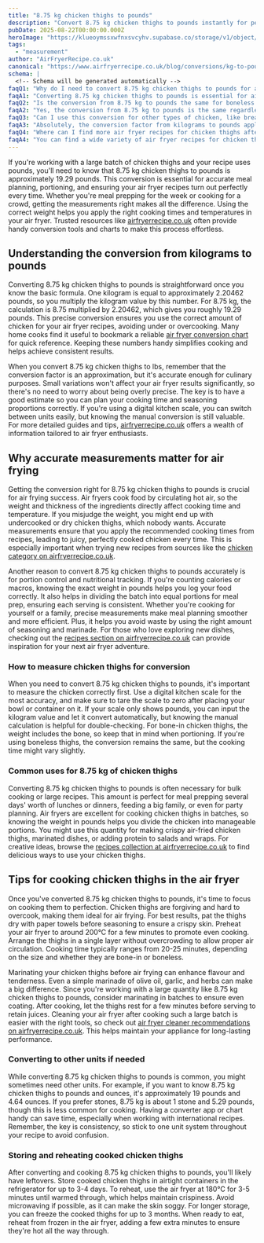```yaml
---
title: "8.75 kg chicken thighs to pounds"
description: "Convert 8.75 kg chicken thighs to pounds instantly for perfect air fryer meal prep. Get accurate conversions and cooking tips for juicy results every time."
pubDate: 2025-08-22T00:00:00.000Z
heroImage: "https://klueoymssxwfnxsvcyhv.supabase.co/storage/v1/object/public/Shmucket/8-75-kg-chicken-thighs-to-pounds.webp"
tags:
  - "measurement"
author: "AirFryerRecipe.co.uk"
canonical: "https://www.airfryerrecipe.co.uk/blog/conversions/kg-to-pounds/8-75-kg-chicken-thighs-to-pounds"
schema: |
  <!-- Schema will be generated automatically -->
faqQ1: "Why do I need to convert 8.75 kg chicken thighs to pounds for air frying?"
faqA1: "Converting 8.75 kg chicken thighs to pounds is essential for air frying because most air fryer recipes and guidelines use pounds or ounces for portion sizes. Accurate measurements ensure you apply the correct cooking time and temperature, leading to perfectly cooked, juicy chicken thighs. Without the right conversion, you risk undercooking or drying out your chicken, which affects both safety and taste."
faqQ2: "Is the conversion from 8.75 kg to pounds the same for boneless and bone-in chicken thighs?"
faqA2: "Yes, the conversion from 8.75 kg to pounds is the same regardless of whether the chicken thighs are boneless or bone-in, as the weight includes everything. However, bone-in thighs may require slightly longer cooking times in the air fryer due to the bone affecting heat distribution. Always check for doneness using a meat thermometer, ensuring the internal temperature reaches 75°C."
faqQ3: "Can I use this conversion for other types of chicken, like breasts or wings?"
faqA3: "Absolutely, the conversion factor from kilograms to pounds applies to any type of chicken, including breasts, wings, or drumsticks. The formula remains the same: multiply the kilogram value by 2.20462 to get pounds. Keep in mind that cooking times may vary based on the cut and thickness, so adjust accordingly when using your air fryer."
faqQ4: "Where can I find more air fryer recipes for chicken thighs after converting the weight?"
faqA4: "You can find a wide variety of air fryer recipes for chicken thighs on dedicated cooking websites like airfryerrecipe.co.uk. Their recipe category for chicken offers numerous ideas, from crispy skin options to marinated dishes, all tailored for air fryer use. Exploring these resources can help you make the most of your converted 8.75 kg chicken thighs to pounds."
---
```

<p>If you're working with a large batch of chicken thighs and your recipe uses pounds, you'll need to know that 8.75 kg chicken thighs to pounds is approximately 19.29 pounds. This conversion is essential for accurate meal planning, portioning, and ensuring your air fryer recipes turn out perfectly every time. Whether you're meal prepping for the week or cooking for a crowd, getting the measurements right makes all the difference. Using the correct weight helps you apply the right cooking times and temperatures in your air fryer. Trusted resources like <a href=https://www.airfryerrecipe.co.uk>airfryerrecipe.co.uk</a> often provide handy conversion tools and charts to make this process effortless.</p>

<h2>Understanding the conversion from kilograms to pounds</h2>
<p>Converting 8.75 kg chicken thighs to pounds is straightforward once you know the basic formula. One kilogram is equal to approximately 2.20462 pounds, so you multiply the kilogram value by this number. For 8.75 kg, the calculation is 8.75 multiplied by 2.20462, which gives you roughly 19.29 pounds. This precise conversion ensures you use the correct amount of chicken for your air fryer recipes, avoiding under or overcooking. Many home cooks find it useful to bookmark a reliable <a href=https://www.airfryerrecipe.co.uk/air-fryer-conversion-chart>air fryer conversion chart</a> for quick reference. Keeping these numbers handy simplifies cooking and helps achieve consistent results.</p>

<p>When you convert 8.75 kg chicken thighs to lbs, remember that the conversion factor is an approximation, but it's accurate enough for culinary purposes. Small variations won't affect your air fryer results significantly, so there's no need to worry about being overly precise. The key is to have a good estimate so you can plan your cooking time and seasoning proportions correctly. If you're using a digital kitchen scale, you can switch between units easily, but knowing the manual conversion is still valuable. For more detailed guides and tips, <a href=https://www.airfryerrecipe.co.uk>airfryerrecipe.co.uk</a> offers a wealth of information tailored to air fryer enthusiasts.</p>

<h2>Why accurate measurements matter for air frying</h2>
<p>Getting the conversion right for 8.75 kg chicken thighs to pounds is crucial for air frying success. Air fryers cook food by circulating hot air, so the weight and thickness of the ingredients directly affect cooking time and temperature. If you misjudge the weight, you might end up with undercooked or dry chicken thighs, which nobody wants. Accurate measurements ensure that you apply the recommended cooking times from recipes, leading to juicy, perfectly cooked chicken every time. This is especially important when trying new recipes from sources like the <a href=https://www.airfryerrecipe.co.uk/recipe-category/chicken>chicken category on airfryerrecipe.co.uk</a>.</p>

<p>Another reason to convert 8.75 kg chicken thighs to pounds accurately is for portion control and nutritional tracking. If you're counting calories or macros, knowing the exact weight in pounds helps you log your food correctly. It also helps in dividing the batch into equal portions for meal prep, ensuring each serving is consistent. Whether you're cooking for yourself or a family, precise measurements make meal planning smoother and more efficient. Plus, it helps you avoid waste by using the right amount of seasoning and marinade. For those who love exploring new dishes, checking out the <a href=https://www.airfryerrecipe.co.uk/recipes>recipes section on airfryerrecipe.co.uk</a> can provide inspiration for your next air fryer adventure.</p>

<h3>How to measure chicken thighs for conversion</h3>
<p>When you need to convert 8.75 kg chicken thighs to pounds, it's important to measure the chicken correctly first. Use a digital kitchen scale for the most accuracy, and make sure to tare the scale to zero after placing your bowl or container on it. If your scale only shows pounds, you can input the kilogram value and let it convert automatically, but knowing the manual calculation is helpful for double-checking. For bone-in chicken thighs, the weight includes the bone, so keep that in mind when portioning. If you're using boneless thighs, the conversion remains the same, but the cooking time might vary slightly.</p>

<h3>Common uses for 8.75 kg of chicken thighs</h3>
<p>Converting 8.75 kg chicken thighs to pounds is often necessary for bulk cooking or large recipes. This amount is perfect for meal prepping several days' worth of lunches or dinners, feeding a big family, or even for party planning. Air fryers are excellent for cooking chicken thighs in batches, so knowing the weight in pounds helps you divide the chicken into manageable portions. You might use this quantity for making crispy air-fried chicken thighs, marinated dishes, or adding protein to salads and wraps. For creative ideas, browse the <a href=https://www.airfryerrecipe.co.uk/recipes>recipes collection at airfryerrecipe.co.uk</a> to find delicious ways to use your chicken thighs.</p>

<h2>Tips for cooking chicken thighs in the air fryer</h2>
<p>Once you've converted 8.75 kg chicken thighs to pounds, it's time to focus on cooking them to perfection. Chicken thighs are forgiving and hard to overcook, making them ideal for air frying. For best results, pat the thighs dry with paper towels before seasoning to ensure a crispy skin. Preheat your air fryer to around 200°C for a few minutes to promote even cooking. Arrange the thighs in a single layer without overcrowding to allow proper air circulation. Cooking time typically ranges from 20-25 minutes, depending on the size and whether they are bone-in or boneless.</p>

<p>Marinating your chicken thighs before air frying can enhance flavour and tenderness. Even a simple marinade of olive oil, garlic, and herbs can make a big difference. Since you're working with a large quantity like 8.75 kg chicken thighs to pounds, consider marinating in batches to ensure even coating. After cooking, let the thighs rest for a few minutes before serving to retain juices. Cleaning your air fryer after cooking such a large batch is easier with the right tools, so check out <a href=https://www.airfryerrecipe.co.uk/air-fryer-cleaner>air fryer cleaner recommendations on airfryerrecipe.co.uk</a>. This helps maintain your appliance for long-lasting performance.</p>

<h3>Converting to other units if needed</h3>
<p>While converting 8.75 kg chicken thighs to pounds is common, you might sometimes need other units. For example, if you want to know 8.75 kg chicken thighs to pounds and ounces, it's approximately 19 pounds and 4.64 ounces. If you prefer stones, 8.75 kg is about 1 stone and 5.29 pounds, though this is less common for cooking. Having a converter app or chart handy can save time, especially when working with international recipes. Remember, the key is consistency, so stick to one unit system throughout your recipe to avoid confusion.</p>

<h3>Storing and reheating cooked chicken thighs</h3>
<p>After converting and cooking 8.75 kg chicken thighs to pounds, you'll likely have leftovers. Store cooked chicken thighs in airtight containers in the refrigerator for up to 3-4 days. To reheat, use the air fryer at 180°C for 3-5 minutes until warmed through, which helps maintain crispiness. Avoid microwaving if possible, as it can make the skin soggy. For longer storage, you can freeze the cooked thighs for up to 3 months. When ready to eat, reheat from frozen in the air fryer, adding a few extra minutes to ensure they're hot all the way through.</p>
